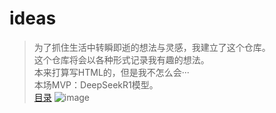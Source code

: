 # ideas
> 为了抓住生活中转瞬即逝的想法与灵感，我建立了这个仓库。  
> 这个仓库将会以各种形式记录我有趣的想法。  
> 本来打算写HTML的，但是我不怎么会···  
> 本场MVP：DeepSeekR1模型。  
> [目录](https://80yearoldboy.github.io/ideas/content.md)
![image](https://cdn.luogu.com.cn/upload/usericon/1144516.png)
